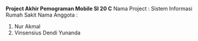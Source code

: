 **Project Akhir Pemograman Mobile SI 20 C**
Nama Project : Sistem Informasi Rumah Sakit
Nama Anggota :
1. Nur Akmal
2. Vinsensius Dendi Yunanda



